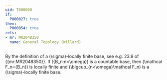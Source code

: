 ```yaml
---
uid: T000090
if:
  P000027: true
then:
  P000054: true
refs:
- mr: MR2048350
  name: General Topology (Willard)
---
```


By the definition of a \(\sigma\)-locally finite base, see e.g.
23.9 of {{mr:MR2048350}}. If \(\{B_n:n<\omega\}\) is a countable base,
then \(\mathcal F_n=\{B_n\}\) is locally finite and
\(\bigcup_{n<\omega}\mathcal F_n\) is a \(\sigma\)-locally finite base.
